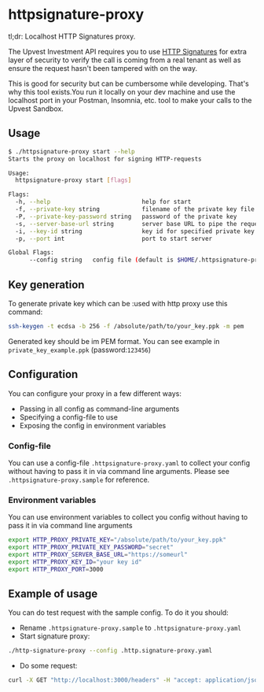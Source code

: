 # httpsignature-proxy

tl;dr: Localhost HTTP Signatures proxy.

The Upvest Investment API requires you to
use [HTTP Signatures](https://tools.ietf.org/id/draft-ietf-httpbis-message-signatures-01.html)
for extra layer of security to verify the call is coming from a real
tenant as well as ensure the request hasn't been
tampered with on the way.

This is good for security but can be cumbersome while developing.
That's why this tool exists.You run it locally on your
dev machine and use the localhost port in your Postman, Insomnia, etc.
tool to make your calls to the Upvest Sandbox.

## Usage

```sh
$ ./httpsignature-proxy start --help
Starts the proxy on localhost for signing HTTP-requests

Usage:
  httpsignature-proxy start [flags]

Flags:
  -h, --help                          help for start
  -f, --private-key string            filename of the private key file
  -P, --private-key-password string   password of the private key
  -s, --server-base-url string        server base URL to pipe the requests to
  -i, --key-id string                 key id for specified private key
  -p, --port int                      port to start server

Global Flags:
      --config string   config file (default is $HOME/.httpsignature-proxy.yaml)

```

## Key generation

To generate private key which can be :used with http proxy use this command:

```sh
ssh-keygen -t ecdsa -b 256 -f /absolute/path/to/your_key.ppk -m pem
```

Generated key should be im PEM format. You can see example in
`private_key_example.ppk` (password:`123456`)

## Configuration

You can configure your proxy in a few different ways:
- Passing in all config as command-line arguments
- Specifying a config-file to use
- Exposing the config in environment variables
### Config-file

You can use a config-file `.httpsignature-proxy.yaml` to collect your config
without having to pass it in via command line arguments. Please see `.httpsignature-proxy.sample` for reference.

### Environment variables

You can use environment variables to collect you config without having
to pass it in via command line arguments

```sh
export HTTP_PROXY_PRIVATE_KEY="/absolute/path/to/your_key.ppk"
export HTTP_PROXY_PRIVATE_KEY_PASSWORD="secret"
export HTTP_PROXY_SERVER_BASE_URL="https://someurl"
export HTTP_PROXY_KEY_ID="your key id"
export HTTP_PROXY_PORT=3000
```

## Example of usage

You can do test request with the sample config. To do it you should:

- Rename `.httpsignature-proxy.sample` to `.httpsignature-proxy.yaml`
- Start signature proxy:

```sh
./http-signature-proxy --config .http.signature-proxy.yaml
```

- Do some request:

```sh
curl -X GET "http://localhost:3000/headers" -H "accept: application/json"
```
